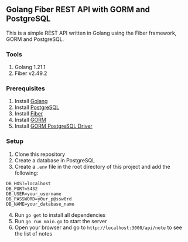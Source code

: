 ## Golang Fiber REST API with GORM and PostgreSQL

This is a simple REST API written in Golang using the Fiber framework, GORM and PostgreSQL.

### Tools

1. Golang 1.21.1
2. Fiber v2.49.2

### Prerequisites

1. Install [Golang](https://golang.org/doc/install)
2. Install [PostgreSQL](https://www.postgresql.org/download/)
3. Install [Fiber](https://gofiber.io/)
4. Install [GORM](https://gorm.io/docs/#installation)
5. Install [GORM PostgreSQL Driver](https://gorm.io/docs/connecting_to_the_database.html#PostgreSQL)

### Setup

1. Clone this repository
2. Create a database in PostgreSQL
3. Create a `.env` file in the root directory of this project and add the following:

```
DB_HOST=localhost
DB_PORT=5432
DB_USER=your_username
DB_PASSWORD=y0ur_p@ssw0rd
DB_NAME=your_database_name
```

4. Run `go get` to install all dependencies
5. Run `go run main.go` to start the server
6. Open your browser and go to `http://localhost:3000/api/note` to see the list of notes
